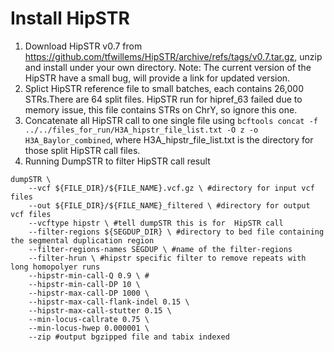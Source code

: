 # Install HipSTR
1. Download HipSTR v0.7 from https://github.com/tfwillems/HipSTR/archive/refs/tags/v0.7.tar.gz, unzip and install under your own directory. Note: The current version of the HipSTR have a small bug, will provide a link for updated version.
2. Splict HipSTR reference file to small batches, each contains 26,000 STRs.There are 64 split files. HipSTR run for hipref_63 failed due to memory issue, this file contains STRs on ChrY, so ignore this one.
3. Concatenate all HipSTR call to one single file using `bcftools concat -f ../../files_for_run/H3A_hipstr_file_list.txt -O z -o H3A_Baylor_combined`, where H3A_hipstr_file_list.txt is the directory for those split HipSTR call files.
4. Running DumpSTR to filter HipSTR call result
```
dumpSTR \
	--vcf ${FILE_DIR}/${FILE_NAME}.vcf.gz \ #directory for input vcf files
	--out ${FILE_DIR}/${FILE_NAME}_filtered \ #directory for output vcf files
	--vcftype hipstr \ #tell dumpSTR this is for  HipSTR call
	--filter-regions ${SEGDUP_DIR} \ #directory to bed file containing the segmental duplication region
	--filter-regions-names SEGDUP \ #name of the filter-regions
	--filter-hrun \ #hipstr specific filter to remove repeats with long homopolyer runs
	--hipstr-min-call-Q 0.9 \ #
	--hipstr-min-call-DP 10 \
	--hipstr-max-call-DP 1000 \
	--hipstr-max-call-flank-indel 0.15 \
	--hipstr-max-call-stutter 0.15 \
	--min-locus-callrate 0.75 \
 	--min-locus-hwep 0.000001 \
	--zip #output bgzipped file and tabix indexed
```
